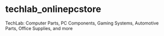 # techlab_onlinepcstore
TechLab: Computer Parts, PC Components, Gaming Systems, Automotive Parts, Office Supplies, and more
